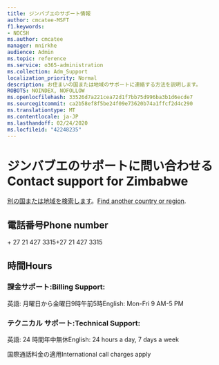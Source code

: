 ```yaml
---
title: ジンバブエのサポート情報
author: cmcatee-MSFT
f1.keywords:
- NOCSH
ms.author: cmcatee
manager: mnirkhe
audience: Admin
ms.topic: reference
ms.service: o365-administration
ms.collection: Adm_Support
localization_priority: Normal
description: お住まいの国または地域のサポートに連絡する方法を説明します。
ROBOTS: NOINDEX, NOFOLLOW
ms.openlocfilehash: 33526d7a221cea72d1f7bb75d996ba3b1d6ecde7
ms.sourcegitcommit: ca2b58ef8f5be24f09e73620b74a1ffcf2d4c290
ms.translationtype: MT
ms.contentlocale: ja-JP
ms.lasthandoff: 02/24/2020
ms.locfileid: "42248235"
---
```

# <a name="contact-support-for-zimbabwe"></a><span data-ttu-id="c42fe-103">ジンバブエのサポートに問い合わせる</span><span class="sxs-lookup"><span data-stu-id="c42fe-103">Contact support for Zimbabwe</span></span>

<span data-ttu-id="c42fe-104">[別の国または地域を検索します](../contact-support-for-business-products.md)。</span><span class="sxs-lookup"><span data-stu-id="c42fe-104">[Find another country or region](../contact-support-for-business-products.md).</span></span>

## <a name="phone-number"></a><span data-ttu-id="c42fe-105">電話番号</span><span class="sxs-lookup"><span data-stu-id="c42fe-105">Phone number</span></span>
<span data-ttu-id="c42fe-106">+ 27 21 427 3315</span><span class="sxs-lookup"><span data-stu-id="c42fe-106">+27 21 427 3315</span></span>

## <a name="hours"></a><span data-ttu-id="c42fe-107">時間</span><span class="sxs-lookup"><span data-stu-id="c42fe-107">Hours</span></span>
### <a name="billing-support"></a><span data-ttu-id="c42fe-108">課金サポート:</span><span class="sxs-lookup"><span data-stu-id="c42fe-108">Billing Support:</span></span>

<span data-ttu-id="c42fe-109">英語: 月曜日から金曜日9時午前5時</span><span class="sxs-lookup"><span data-stu-id="c42fe-109">English: Mon-Fri 9 AM-5 PM</span></span>

### <a name="technical-support"></a><span data-ttu-id="c42fe-110">テクニカル サポート:</span><span class="sxs-lookup"><span data-stu-id="c42fe-110">Technical Support:</span></span>

<span data-ttu-id="c42fe-111">英語: 24 時間年中無休</span><span class="sxs-lookup"><span data-stu-id="c42fe-111">English: 24 hours a day, 7 days a week</span></span>

<span data-ttu-id="c42fe-112">国際通話料金の適用</span><span class="sxs-lookup"><span data-stu-id="c42fe-112">International call charges apply</span></span>